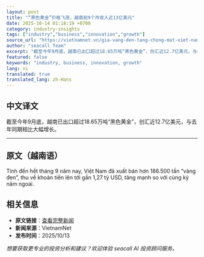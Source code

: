 ```yaml
---
layout: post
title: "“黑色黄金”价格飞涨，越南前9个月收入近13亿美元"
date: 2025-10-14 01:18:19 +0700
category: industry-insights
tags: ["industry","business","innovation","growth"]
source_url: "https://vietnamnet.vn/gia-vang-den-tang-chong-mat-viet-nam-thu-gan-1-3-ty-usd-trong-9-thang-2451991.html"
author: "seacall Team"
excerpt: "截至今年9月底，越南已出口超过18.65万吨“黑色黄金”，创汇近12.7亿美元，与去年同期相比大幅增长。..."
featured: false
keywords: "industry, business, innovation, growth"
lang: vi
translated: true
translated_lang: zh-Hans
---
```


## 中文译文

截至今年9月底，越南已出口超过18.65万吨“黑色黄金”，创汇近12.7亿美元，与去年同期相比大幅增长。

---

## 原文（越南语）

Tính đến hết tháng 9 năm nay, Việt Nam đã xuất bán hơn 186.500 tấn “vàng đen”, thu về khoản tiền lên tới gần 1,27 tỷ USD, tăng mạnh so với cùng kỳ năm ngoái.

## 相关信息

- **原文链接**：[查看完整新闻](https://vietnamnet.vn/gia-vang-den-tang-chong-mat-viet-nam-thu-gan-1-3-ty-usd-trong-9-thang-2451991.html)
- **新闻来源**：VietnamNet
- **发布时间**：2025/10/13

*想要获取更专业的投资分析和建议？欢迎体验 seacall AI 投资顾问服务。*